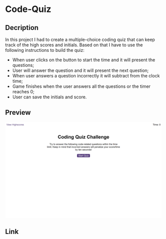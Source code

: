 # Code-Quiz

## Decription

In this project I had to create a multiple-choice coding quiz that can keep track of the high scores and initials. Based on that I have to use the following instructions to build the quiz:

* When user clicks on the button to start the time and it will present the questions;
* User will answer the question and it will present the next question;
* When user answers a question incorrectly it will subtract from the clock time;
* Game finishes when the user answers all the questions or the timer reaches 0;
* User can save the initials and score.

## Preview

 ![alt text](https://github.com/felisbertotati/Code-Quiz/blob/main/starter/assets/images/screenshot.png?raw=true)
 
 ## Link

